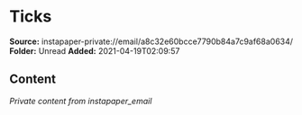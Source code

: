 # Ticks

**Source:** instapaper-private://email/a8c32e60bcce7790b84a7c9af68a0634/
**Folder:** Unread
**Added:** 2021-04-19T02:09:57




## Content
*Private content from instapaper_email*

